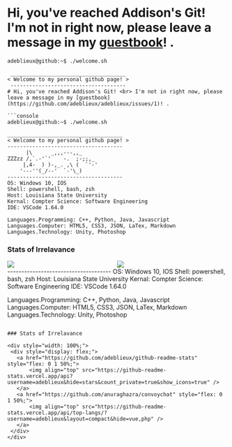 # Hi, you've reached Addison's Git! <br> I'm not in right now, please leave a message in my [guestbook](https://github.com/adeblieux/adeblieux/issues/1)! .

```console
adeblieux@github:~$ ./welcome.sh

 _____________________________________
< Welcome to my personal github page! >
 ------------------------------------- 
# Hi, you've reached Addison's Git! <br> I'm not in right now, please leave a message in my [guestbook](https://github.com/adeblieux/adeblieux/issues/1)! .

```console
adeblieux@github:~$ ./welcome.sh

_____________________________________
< Welcome to my personal github page! >
------------------------------------- 
      |\      _,,,---,,_
ZZZzz /,`.-'`'    -.  ;-;;,_
     |,4-  ) )-,_. ,\ (  `'-'
    '---''(_/--'  `-'\_)  
------------------------------------- 
OS: Windows 10, IOS
Shell: powershell, bash, zsh
Host: Louisiana State University
Kernal: Compter Science: Software Engineering
IDE: VSCode 1.64.0

Languages.Programming: C++, Python, Java, Javascript
Languages.Computer: HTML5, CSS3, JSON, LaTex, Markdown
Languages.Technology: Unity, Photoshop
```

### Stats of Irrelavance

<div style="width: 100%;">
 <div style="display: flex;">
   <a href="https://github.com/adeblieux/github-readme-stats" style="flex: 0 1 50%;">
       <img align="top" src="https://github-readme-stats.vercel.app/api?username=adeblieux&hide=stars&count_private=true&show_icons=true" />
   </a>
   <a href="https://github.com/anuraghazra/convoychat" style="flex: 0 1 50%;">
       <img align="top" src="https://github-readme-stats.vercel.app/api/top-langs/?username=adeblieux&layout=compact&hide=vue,php" />
   </a>
 </div>
</div>
------------------------------------- 
OS: Windows 10, IOS
Shell: powershell, bash, zsh
Host: Louisiana State University
Kernal: Compter Science: Software Engineering
IDE: VSCode 1.64.0

Languages.Programming: C++, Python, Java, Javascript
Languages.Computer: HTML5, CSS3, JSON, LaTex, Markdown
Languages.Technology: Unity, Photoshop
```

### Stats of Irrelavance

<div style="width: 100%;">
 <div style="display: flex;">
   <a href="https://github.com/adeblieux/github-readme-stats" style="flex: 0 1 50%;">
       <img align="top" src="https://github-readme-stats.vercel.app/api?username=adeblieux&hide=stars&count_private=true&show_icons=true" />
   </a>
   <a href="https://github.com/anuraghazra/convoychat" style="flex: 0 1 50%;">
       <img align="top" src="https://github-readme-stats.vercel.app/api/top-langs/?username=adeblieux&layout=compact&hide=vue,php" />
   </a>
 </div>
</div>
